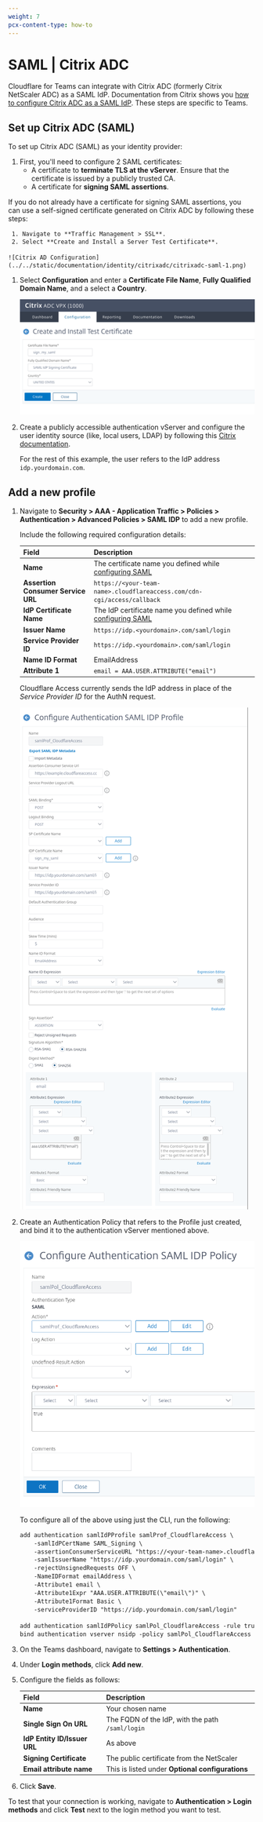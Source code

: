 ```yaml
---
weight: 7
pcx-content-type: how-to
---
```


# SAML | Citrix ADC

Cloudflare for Teams can integrate with Citrix ADC (formerly Citrix NetScaler ADC) as a SAML IdP. Documentation from Citrix shows you [how to configure Citrix ADC as a SAML IdP](https://docs.citrix.com/en-us/citrix-adc/12-1/aaa-tm/saml-authentication/citrix-adc-saml-idp.html). These steps are specific to Teams.

## Set up Citrix ADC (SAML)

To set up Citrix ADC (SAML) as your identity provider:

1. First, you'll need to configure 2 SAML certificates:
   - A certificate to **terminate TLS at the vServer**. Ensure that the certificate is issued by a publicly trusted CA.
   - A certificate for **signing SAML assertions**.

If you do not already have a certificate for signing SAML assertions, you can use a self-signed certificate generated on Citrix ADC by following these steps:

     1. Navigate to **Traffic Management > SSL**.
     2. Select **Create and Install a Server Test Certificate**.

    ![Citrix AD Configuration](../../static/documentation/identity/citrixadc/citrixadc-saml-1.png)

1. Select **Configuration** and enter a **Certificate File Name**, **Fully Qualified Domain Name**, and a select a **Country**.

   ![Citrix AD Create and Install Test Certificate](../../static/documentation/identity/citrixadc/citrixadc-saml-2.png)

1. Create a publicly accessible authentication vServer and configure the user identity source (like, local users, LDAP) by following this [Citrix documentation](https://docs.citrix.com/en-us/citrix-adc/12-1/aaa-tm/authentication-virtual-server/ns-aaa-setup-auth-vserver-tsk.html).

   For the rest of this example, the user refers to the IdP address `idp.yourdomain.com`.

## Add a new profile

1. Navigate to **Security > AAA - Application Traffic > Policies > Authentication > Advanced Policies > SAML IDP** to add a new profile.

   Include the following required configuration details:

   | Field                              | Description                                                                    |
   | ---------------------------------- | ------------------------------------------------------------------------------ |
   | **Name**                           | The certificate name you defined while [configuring SAML](#configure-saml)     |
   | **Assertion Consumer Service URL** | `https://<your-team-name>.cloudflareaccess.com/cdn-cgi/access/callback`        |
   | **IdP Certificate Name**           | The IdP certificate name you defined while [configuring SAML](#configure-saml) |
   | **Issuer Name**                    | `https://idp.<yourdomain>.com/saml/login`                                      |
   | **Service Provider ID**            | `https://idp.<yourdomain>.com/saml/login`                                      |
   | **Name ID Format**                 | EmailAddress                                                                   |
   | **Attribute 1**                    | `email = AAA.USER.ATTRIBUTE("email")`                                          |

   Cloudflare Access currently sends the IdP address in place of the _Service Provider ID_ for the AuthN request.

   ![Citrix AD Configure Authentication SAML IDP Profile](../../static/documentation/identity/citrixadc/citrixadc-saml-3.png)

1. Create an Authentication Policy that refers to the Profile just created, and bind it to the authentication vServer mentioned above.

   ![Citrix AD Configure Authentication SAML IDP Policy](../../static/documentation/identity/citrixadc/citrixadc-saml-4.png)

   To configure all of the above using just the CLI, run the following:

   ```txt
   add authentication samlIdPProfile samlProf_CloudflareAccess \
       -samlIdPCertName SAML_Signing \
       -assertionConsumerServiceURL "https://<your-team-name>.cloudflareaccess.com/cdn-cgi/access/callback" \
       -samlIssuerName "https://idp.yourdomain.com/saml/login" \
       -rejectUnsignedRequests OFF \
       -NameIDFormat emailAddress \
       -Attribute1 email \
       -Attribute1Expr "AAA.USER.ATTRIBUTE(\"email\")" \
       -Attribute1Format Basic \
       -serviceProviderID "https://idp.yourdomain.com/saml/login"

   add authentication samlIdPPolicy samlPol_CloudflareAccess -rule true -action samlProf_CloudflareAccess
   bind authentication vserver nsidp -policy samlPol_CloudflareAccess

   ```

1. On the Teams dashboard, navigate to **Settings > Authentication**.
1. Under **Login methods**, click **Add new**.

1. Configure the fields as follows:

   | Field                        | Description                                      |
   | ---------------------------- | ------------------------------------------------ |
   | **Name**                     | Your chosen name                                 |
   | **Single Sign On URL**       | The FQDN of the IdP, with the path `/saml/login` |
   | **IdP Entity ID/Issuer URL** | As above                                         |
   | **Signing Certificate**      | The public certificate from the NetScaler        |
   | **Email attribute name**     | This is listed under **Optional configurations** |

1. Click **Save**.

To test that your connection is working, navigate to **Authentication > Login methods** and click **Test** next to the login method you want to test.
